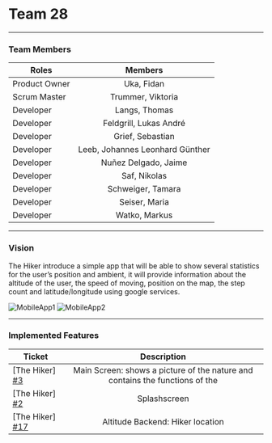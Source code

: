 # Team 28
---

### Team Members

| **Roles**        | **Members** |
| ------------- |:-------------: |
| Product Owner | Uka, Fidan |
| Scrum Master  | Trummer, Viktoria |
| Developer | Langs, Thomas |
| Developer | Feldgrill, Lukas André |
| Developer | Grief, Sebastian |
| Developer | Leeb, Johannes Leonhard Günther |
| Developer | Nuñez Delgado, Jaime |
| Developer | Saf, Nikolas |
| Developer | Schweiger, Tamara |
| Developer | Seiser, Maria |
| Developer | Watko, Markus |

---

### Vision


The Hiker introduce a simple app that will be able to show several statistics for the user’s position and ambient, it will provide information about the altitude of the user, the speed of moving, position on the map, the step count and latitude/longitude using google services.

![MobileApp1](https://user-images.githubusercontent.com/79966516/114615879-7ec0c980-9ca6-11eb-85ac-ba26860b4a15.PNG)
![MobileApp2](https://user-images.githubusercontent.com/79966516/114615904-84b6aa80-9ca6-11eb-93ab-32ad477e2334.PNG)


---

### Implemented Features

| **Ticket**        | **Description** |
| ------------- |:-------------: |
| [The Hiker] [#3](https://github.com/sw21-tug/Team_28/issues/3) | Main Screen: shows a picture of the nature and contains the functions of the
| [The Hiker] [#2](https://github.com/sw21-tug/Team_28/issues/2) | Splashscreen
| [The Hiker] [#17](https://github.com/sw21-tug/Team_28/issues/17) | Altitude Backend: Hiker location


